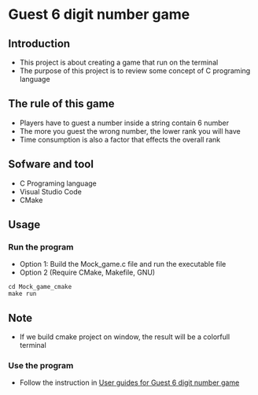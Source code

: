 # Guest 6 digit number game

## Introduction
- This project is about creating a game that run on the terminal
- The purpose of this project is to review some concept of C programing language

## The rule of this game
- Players have to guest a number inside a string contain 6 number
- The more you guest the wrong number, the lower rank you will have
- Time consumption is also a factor that effects the overall rank

## Sofware and tool
- C Programing language
- Visual Studio Code
- CMake

## Usage
### Run the program
- Option 1: Build the Mock_game.c file and run the executable file
- Option 2 (Require CMake, Makefile, GNU)

```console
cd Mock_game_cmake
make run
```
## Note
- If we build cmake project on window, the result will be a colorfull terminal 

### Use the program
- Follow the instruction in [User guides for Guest 6 digit number game](<Document_and_Test/User guides for Guest 6 digit number game.pdf>)
